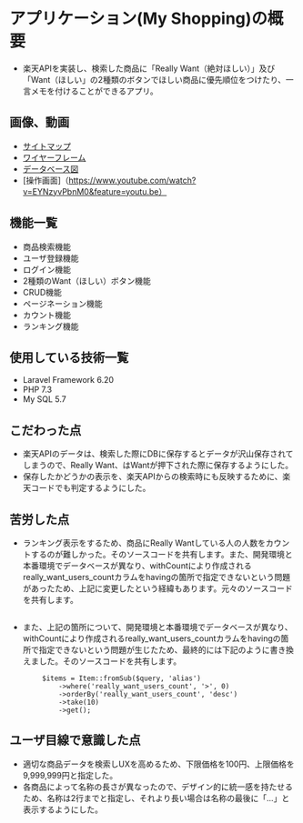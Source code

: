 # アプリケーション(My Shopping)の概要
* 楽天APIを実装し、検索した商品に「Really Want（絶対ほしい）」及び「Want（ほしい」の2種類のボタンでほしい商品に優先順位をつけたり、一言メモを付けることができるアプリ。

## 画像、動画
* [サイトマップ](https://cacoo.com/diagrams/KkaqCAROABgLRVVR/042A3)
* [ワイヤーフレーム](https://cacoo.com/diagrams/xIggmeWwZ1eLm3Pe/E3594)
* [データベース図](https://cacoo.com/diagrams/isWyhOJurRLbQEVe/35F68)
* [操作画面]（https://www.youtube.com/watch?v=EYNzyvPbnM0&feature=youtu.be）

## 機能一覧
* 商品検索機能
* ユーザ登録機能
* ログイン機能
* 2種類のWant（ほしい）ボタン機能
* CRUD機能
* ページネーション機能
* カウント機能
* ランキング機能

## 使用している技術一覧
* Laravel Framework 6.20
* PHP 7.3
* My SQL 5.7

## こだわった点
* 楽天APIのデータは、検索した際にDBに保存するとデータが沢山保存されてしまうので、Really Want、はWantが押下された際に保存するようにした。
* 保存したかどうかの表示を、楽天APIからの検索時にも反映するために、楽天コードでも判定するようにした。

## 苦労した点
* ランキング表示をするため、商品にReally Wantしている人の人数をカウントするのが難しかった。そのソースコードを共有します。また、開発環境と本番環境でデータベースが異なり、withCountにより作成されるreally_want_users_countカラムをhavingの箇所で指定できないという問題があったため、上記に変更したという経緯もあります。元々のソースコードを共有します。
``` $items = Item::withCount('reallyWantUsers')->having('really_want_users_count', '>', 0)->orderBy('really_want_users_count', 'desc')->take(10)->get();
```
* また、上記の箇所について、開発環境と本番環境でデータベースが異なり、withCountにより作成されるreally_want_users_countカラムをhavingの箇所で指定できないという問題が生じたため、最終的には下記のように書き換えました。そのソースコードを共有します。
```    {   $query = Item::withCount('reallyWantUsers');
        $items = Item::fromSub($query, 'alias')
            ->where('really_want_users_count', '>', 0)
            ->orderBy('really_want_users_count', 'desc')
            ->take(10)
            ->get();
```

## ユーザ目線で意識した点
* 適切な商品データを検索しUXを高めるため、下限価格を100円、上限価格を9,999,999円と指定した。
* 各商品によって名称の長さが異なったので、デザイン的に統一感を持たせるため、名称は2行までと指定し、それより長い場合は名称の最後に「...」と表示するようにした。
